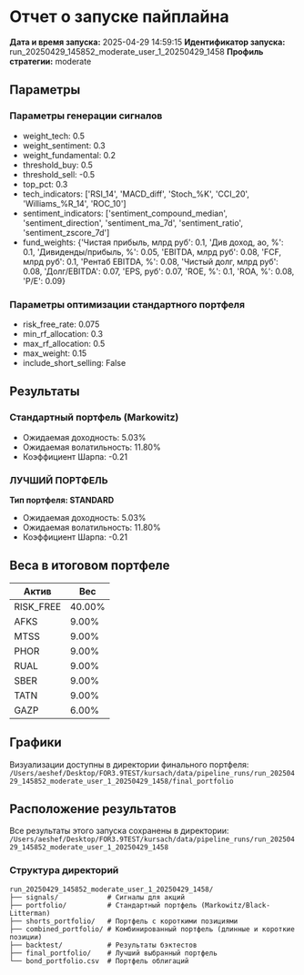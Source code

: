 # Отчет о запуске пайплайна

**Дата и время запуска:** 2025-04-29 14:59:15
**Идентификатор запуска:** run_20250429_145852_moderate_user_1_20250429_1458
**Профиль стратегии:** moderate

## Параметры

### Параметры генерации сигналов
- weight_tech: 0.5
- weight_sentiment: 0.3
- weight_fundamental: 0.2
- threshold_buy: 0.5
- threshold_sell: -0.5
- top_pct: 0.3
- tech_indicators: ['RSI_14', 'MACD_diff', 'Stoch_%K', 'CCI_20', 'Williams_%R_14', 'ROC_10']
- sentiment_indicators: ['sentiment_compound_median', 'sentiment_direction', 'sentiment_ma_7d', 'sentiment_ratio', 'sentiment_zscore_7d']
- fund_weights: {'Чистая прибыль, млрд руб': 0.1, 'Див доход, ао, %': 0.1, 'Дивиденды/прибыль, %': 0.05, 'EBITDA, млрд руб': 0.08, 'FCF, млрд руб': 0.1, 'Рентаб EBITDA, %': 0.08, 'Чистый долг, млрд руб': 0.08, 'Долг/EBITDA': 0.07, 'EPS, руб': 0.07, 'ROE, %': 0.1, 'ROA, %': 0.08, 'P/E': 0.09}

### Параметры оптимизации стандартного портфеля
- risk_free_rate: 0.075
- min_rf_allocation: 0.3
- max_rf_allocation: 0.5
- max_weight: 0.15
- include_short_selling: False

## Результаты

### Стандартный портфель (Markowitz)

- Ожидаемая доходность: 5.03%
- Ожидаемая волатильность: 11.80%
- Коэффициент Шарпа: -0.21

### ЛУЧШИЙ ПОРТФЕЛЬ

**Тип портфеля: STANDARD**

- Ожидаемая доходность: 5.03%
- Ожидаемая волатильность: 11.80%
- Коэффициент Шарпа: -0.21

## Веса в итоговом портфеле

| Актив | Вес |
|-------|-----|
| RISK_FREE | 40.00% |
| AFKS | 9.00% |
| MTSS | 9.00% |
| PHOR | 9.00% |
| RUAL | 9.00% |
| SBER | 9.00% |
| TATN | 9.00% |
| GAZP | 6.00% |

## Графики

Визуализации доступны в директории финального портфеля:
`/Users/aeshef/Desktop/FOR3.9TEST/kursach/data/pipeline_runs/run_20250429_145852_moderate_user_1_20250429_1458/final_portfolio`

## Расположение результатов

Все результаты этого запуска сохранены в директории:
`/Users/aeshef/Desktop/FOR3.9TEST/kursach/data/pipeline_runs/run_20250429_145852_moderate_user_1_20250429_1458`

### Структура директорий

```
run_20250429_145852_moderate_user_1_20250429_1458/
├── signals/            # Сигналы для акций
├── portfolio/          # Стандартный портфель (Markowitz/Black-Litterman)
├── shorts_portfolio/   # Портфель с короткими позициями
├── combined_portfolio/ # Комбинированный портфель (длинные и короткие позиции)
├── backtest/           # Результаты бэктестов
├── final_portfolio/    # Лучший выбранный портфель
└── bond_portfolio.csv  # Портфель облигаций
```
